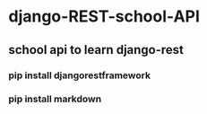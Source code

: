 # django-REST-school-API
## school api to learn django-rest
### pip install djangorestframework
### pip install markdown
